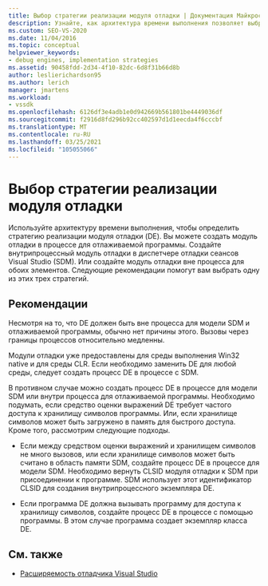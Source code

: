 ```yaml
---
title: Выбор стратегии реализации модуля отладки | Документация Майкрософт
description: Узнайте, как архитектура времени выполнения позволяет выбрать одну из нескольких стратегий реализации модуля отладки.
ms.custom: SEO-VS-2020
ms.date: 11/04/2016
ms.topic: conceptual
helpviewer_keywords:
- debug engines, implementation strategies
ms.assetid: 90458fdd-2d34-4f10-82dc-6d8f31b66d8b
author: leslierichardson95
ms.author: lerich
manager: jmartens
ms.workload:
- vssdk
ms.openlocfilehash: 6126df3e4adb1e0d942669b561801be4449036df
ms.sourcegitcommit: f2916d8fd296b92cc402597d1d1eecda4f6cccbf
ms.translationtype: MT
ms.contentlocale: ru-RU
ms.lasthandoff: 03/25/2021
ms.locfileid: "105055066"
---
```

# <a name="choose-a-debug-engine-implementation-strategy"></a>Выбор стратегии реализации модуля отладки
Используйте архитектуру времени выполнения, чтобы определить стратегию реализации модуля отладки (DE). Вы можете создать модуль отладки в процессе для отлаживаемой программы. Создайте внутрипроцессный модуль отладки в диспетчере отладки сеансов Visual Studio (SDM). Или создайте модуль отладки вне процесса для обоих элементов. Следующие рекомендации помогут вам выбрать одну из этих трех стратегий.

## <a name="guidelines"></a>Рекомендации
 Несмотря на то, что DE должен быть вне процесса для модели SDM и отлаживаемой программы, обычно нет причины этого. Вызовы через границы процессов относительно медленны.

 Модули отладки уже предоставлены для среды выполнения Win32 native и для среды CLR. Если необходимо заменить DE для любой среды, следует создать процесс DE в процессе с SDM.

 В противном случае можно создать процесс DE в процессе для модели SDM или внутри процесса для отлаживаемой программы. Необходимо подумать, если средство оценки выражений DE требует частого доступа к хранилищу символов программы. Или, если хранилище символов может быть загружено в память для быстрого доступа. Кроме того, рассмотрим следующие подходы.

- Если между средством оценки выражений и хранилищем символов не много вызовов, или если хранилище символов может быть считано в область памяти SDM, создайте процесс DE в процессе для модели SDM. Необходимо вернуть CLSID модуля отладки к SDM при присоединении к программе. SDM использует этот идентификатор CLSID для создания внутрипроцессного экземпляра DE.

- Если программа DE должна вызывать программу для доступа к хранилищу символов, создайте процесс DE в процессе с помощью программы. В этом случае программа создает экземпляр класса DE.

## <a name="see-also"></a>См. также
- [Расширяемость отладчика Visual Studio](../../extensibility/debugger/visual-studio-debugger-extensibility.md)
